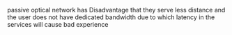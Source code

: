 passive optical network has Disadvantage that they serve less distance and the user does not have dedicated bandwidth due to which latency in the services will cause bad experience 